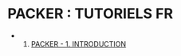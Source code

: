 # PACKER : TUTORIELS FR

- 1. [PACKER - 1. INTRODUCTION](https://www.youtube.com/watch?v=Im0LxTzKHZA)

